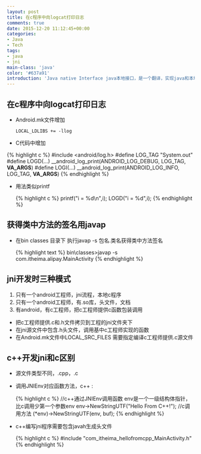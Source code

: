 ```yaml
---
layout: post
title: 在c程序中向logcat打印日志
comments: true
date: 2015-12-20 11:12:45+00:00
categories:
- Java
- Tech
tags:
- java
- jni
main-class: 'java'
color: '#637a91'
introduction: 'Java native Interface java本地接口，是一个翻译，实现java和本地c/c++语言相互调用'
---
```


## 在c程序中向logcat打印日志 ##

* Android.mk文件增加

	`LOCAL_LDLIBS += -llog`
* C代码中增加

{% highlight c %}
#include <android/log.h>
 #define LOG_TAG "System.out"
 #define LOGD(...) __android_log_print(ANDROID_LOG_DEBUG, LOG_TAG, __VA_ARGS__)
 #define LOGI(...) __android_log_print(ANDROID_LOG_INFO, LOG_TAG, __VA_ARGS__)
{% endhighlight %}
    
* 用法类似printf
   
	{% highlight c %}
	printf("i = %d\n",i);
 	LOGD("i = %d",i);
	{% endhighlight %}
## 获得类中方法的签名用javap ##

* 在bin classes 目录下 执行javap -s 包名.类名获得类中方法签名

	 {% highlight text %}
	 bin\classes>javap -s com.itheima.alipay.MainActivity
	 {% endhighlight %}

## jni开发时三种模式 ##

1. 只有一个android工程师，jni流程，本地c程序
2. 只有一个android工程师，有.so库，头文件，文档
3. 有android，有c工程师，把c工程师提供c函数包装调用

*	把c工程师提供.c和.h文件拷贝到工程的jni文件夹下
*	在jni源文件中包含.h头文件，调用基中c工程师实现的函数
*	在Android.mk文件中LOCAL_SRC_FILES 需要指定编译c工程师提供.c源文件


## c++开发jni和c区别 ##

* 源文件类型不同，.cpp，.c
* 调用JNIEnv对应函数方法，c++ : 

    {% highlight c %}
    //c++通过JNIEnv调用函数 env是一个一级结构体指针，比c调用少第一个参数env
    env->NewStringUTF("Hello From C++!");
    //c调用方法
    (*env)->NewStringUTF(env, buf);
    {% endhighlight %}
    
* c++编写jni程序需要包含javah生成头文件

    {% highlight c %}
    #include "com_itheima_hellofromcpp_MainActivity.h"
    {% endhighlight %}   
